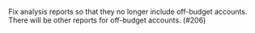 Fix analysis reports so that they no longer include off-budget accounts.  There will be other reports for off-budget accounts.  (#206)
